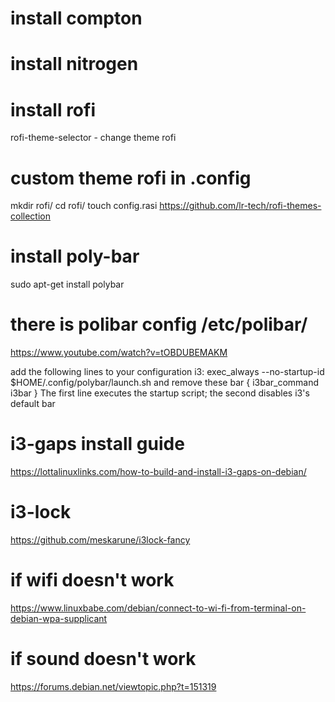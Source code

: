 # install compton
# install nitrogen

# install rofi
rofi-theme-selector - change theme rofi
# custom theme rofi in .config
mkdir rofi/
cd rofi/
touch config.rasi
https://github.com/lr-tech/rofi-themes-collection


# install poly-bar
sudo apt-get install polybar
# there is polibar config /etc/polibar/
https://www.youtube.com/watch?v=tOBDUBEMAKM

add the following lines to your configuration i3:
exec_always --no-startup-id $HOME/.config/polybar/launch.sh
and remove these
bar {
    i3bar_command i3bar
}
The first line executes the startup script; the second disables i3's default bar


# i3-gaps install guide
https://lottalinuxlinks.com/how-to-build-and-install-i3-gaps-on-debian/

# i3-lock 
https://github.com/meskarune/i3lock-fancy


# if wifi doesn't work
https://www.linuxbabe.com/debian/connect-to-wi-fi-from-terminal-on-debian-wpa-supplicant

# if sound doesn't work
https://forums.debian.net/viewtopic.php?t=151319
